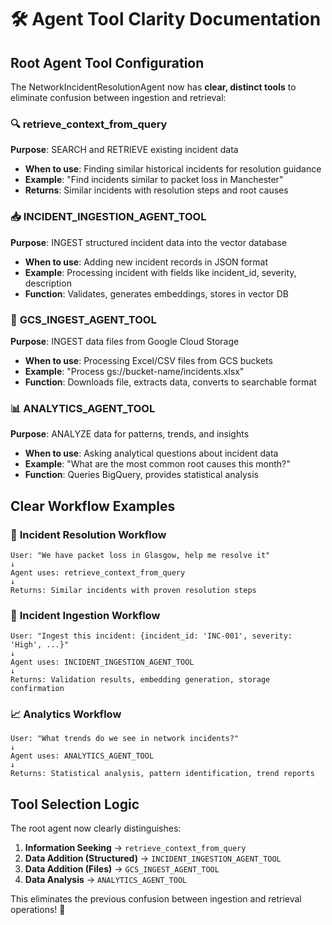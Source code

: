# 🛠️ Agent Tool Clarity Documentation

## Root Agent Tool Configuration

The NetworkIncidentResolutionAgent now has **clear, distinct tools** to eliminate confusion between ingestion and retrieval:

### 🔍 **retrieve_context_from_query**
**Purpose**: SEARCH and RETRIEVE existing incident data
- **When to use**: Finding similar historical incidents for resolution guidance
- **Example**: "Find incidents similar to packet loss in Manchester"
- **Returns**: Similar incidents with resolution steps and root causes

### 📥 **INCIDENT_INGESTION_AGENT_TOOL** 
**Purpose**: INGEST structured incident data into the vector database
- **When to use**: Adding new incident records in JSON format
- **Example**: Processing incident with fields like incident_id, severity, description
- **Function**: Validates, generates embeddings, stores in vector DB

### 📁 **GCS_INGEST_AGENT_TOOL**
**Purpose**: INGEST data files from Google Cloud Storage
- **When to use**: Processing Excel/CSV files from GCS buckets
- **Example**: "Process gs://bucket-name/incidents.xlsx"
- **Function**: Downloads file, extracts data, converts to searchable format

### 📊 **ANALYTICS_AGENT_TOOL**
**Purpose**: ANALYZE data for patterns, trends, and insights
- **When to use**: Asking analytical questions about incident data
- **Example**: "What are the most common root causes this month?"
- **Function**: Queries BigQuery, provides statistical analysis

## Clear Workflow Examples

### 🔄 **Incident Resolution Workflow**
```
User: "We have packet loss in Glasgow, help me resolve it"
↓
Agent uses: retrieve_context_from_query
↓
Returns: Similar incidents with proven resolution steps
```

### 📝 **Incident Ingestion Workflow** 
```
User: "Ingest this incident: {incident_id: 'INC-001', severity: 'High', ...}"
↓
Agent uses: INCIDENT_INGESTION_AGENT_TOOL
↓
Returns: Validation results, embedding generation, storage confirmation
```

### 📈 **Analytics Workflow**
```
User: "What trends do we see in network incidents?"
↓
Agent uses: ANALYTICS_AGENT_TOOL
↓
Returns: Statistical analysis, pattern identification, trend reports
```

## Tool Selection Logic

The root agent now clearly distinguishes:

1. **Information Seeking** → `retrieve_context_from_query`
2. **Data Addition (Structured)** → `INCIDENT_INGESTION_AGENT_TOOL`
3. **Data Addition (Files)** → `GCS_INGEST_AGENT_TOOL`
4. **Data Analysis** → `ANALYTICS_AGENT_TOOL`

This eliminates the previous confusion between ingestion and retrieval operations! 🎯
